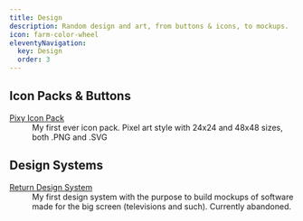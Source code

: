 ```yaml
---
title: Design
description: Random design and art, from buttons & icons, to mockups.
icon: farm-color-wheel
eleventyNavigation:
  key: Design
  order: 3
---
```


## Icon Packs & Buttons

<dl>
<dt><a href="pixy">Pixy Icon Pack</a></dt>
<dd>My first ever icon pack. Pixel art style with 24x24 and 48x48 sizes, both .PNG and .SVG<dd>
</dl>

## Design Systems

<dl>
<dt><a href="return">Return Design System</a></dt>
<dd>My first design system with the purpose to build mockups of software made for the big screen (televisions and such). Currently abandoned.<dd>
</dl>

